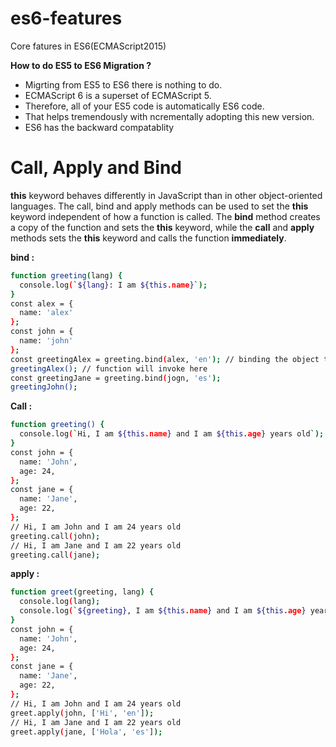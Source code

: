 # es6-features
Core fatures in ES6(ECMAScript2015)


<b> How to do ES5 to ES6 Migration ? </b>

<ul>
	<li> Migrting from ES5 to ES6 there is nothing to do.
	<li> ECMAScript 6 is a superset of ECMAScript 5. 
	<li>Therefore, all of your ES5 code is automatically ES6 code. 
	<li>That helps tremendously with ncrementally adopting this new version. 
	<li> ES6 has the backward compatablity 
	</ul>
	
# Call, Apply and Bind

<b>this</b> keyword behaves differently in JavaScript than in other object-oriented languages. 
The call, bind and apply methods can be used to set the <b>this</b> keyword independent of how a function is called.
The <b>bind</b> method creates a copy of the function and sets the <b>this</b> keyword,
while the <b>call</b> and <b>apply</b> methods sets the <b>this</b> keyword and calls the function <b>immediately</b>.

<b>bind : </b>
```sh
function greeting(lang) {
  console.log(`${lang}: I am ${this.name}`);
}
const alex = {
  name: 'alex'
};
const john = {
  name: 'john'
};
const greetingAlex = greeting.bind(alex, 'en'); // binding the object to this context with extra parameter
greetingAlex(); // function will invoke here
const greetingJane = greeting.bind(jogn, 'es');
greetingJohn();

```
<b>Call : </b>
```sh
function greeting() {
  console.log(`Hi, I am ${this.name} and I am ${this.age} years old`);
}
const john = {
  name: 'John',
  age: 24,
};
const jane = {
  name: 'Jane',
  age: 22,
};
// Hi, I am John and I am 24 years old
greeting.call(john);
// Hi, I am Jane and I am 22 years old
greeting.call(jane);
```
<b>apply : </b>
```sh
function greet(greeting, lang) {
  console.log(lang);
  console.log(`${greeting}, I am ${this.name} and I am ${this.age} years old`);
}
const john = {
  name: 'John',
  age: 24,
};
const jane = {
  name: 'Jane',
  age: 22,
};
// Hi, I am John and I am 24 years old
greet.apply(john, ['Hi', 'en']);
// Hi, I am Jane and I am 22 years old
greet.apply(jane, ['Hola', 'es']);
```
